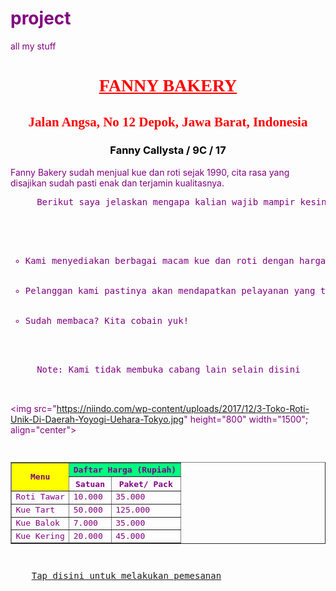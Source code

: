 # project
all my stuff
<!DOCTYPE html>
<html>

<head>
<h1 style="color:red; text-align:center; font-family:calibri; text-decoration:underline;">
FANNY BAKERY
</h1>
<h2 style="color:red; text-align:center; font-family:calibri;"> Jalan Angsa, No 12 Depok, Jawa Barat, Indonesia</h2>
<h3 style="color:black; text-align:center;"> Fanny Callysta / 9C / 17 </h3>
</head>

<body style="color:purple;">
	<b1> Fanny Bakery sudah menjual kue dan roti sejak 1990, cita rasa yang disajikan sudah pasti enak dan terjamin kualitasnya.
	</b1>
	<pre>
	<b2> Berikut saya jelaskan mengapa kalian wajib mampir kesini:
	</b2>
		<ul type="circle">
        <li>Kami menyediakan berbagai macam kue dan roti dengan harga yang terjangkau</li>
        <li>Pelanggan kami pastinya akan mendapatkan pelayanan yang terbaik</li>
	<li>Sudah membaca? Kita cobain yuk! </li>
    		</ul>
	<b3> Note: Kami tidak membuka cabang lain selain disini 
	</b3>
	</pre>

<img src="https://niindo.com/wp-content/uploads/2017/12/3-Toko-Roti-Unik-Di-Daerah-Yoyogi-Uehara-Tokyo.jpg" height="800" width="1500"; align="center">
<pre>
    <table border="1" align="center">
        <tr>
            <th rowspan="2" bgcolor="yellow">Menu</th>
            <th colspan="2" bgcolor="#00ff80">Daftar Harga (Rupiah)</th>
        </tr>
        <tr>
            <th>Satuan</th>
            <th>Paket/ Pack</th>
        </tr>
        <tr>
            <td>Roti Tawar</td>
            <td>10.000</td>
            <td>35.000</td>
        </tr>
        <tr>
            <td>Kue Tart</td>
            <td>50.000</td>
            <td>125.000</td>
        </tr>
        <tr>
            <td>Kue Balok</td>
            <td>7.000</td>
            <td>35.000</td>
        </tr>
        <tr>
            <td>Kue Kering</td>
            <td>20.000</td>
            <td>45.000</td>
        </tr>
    </table>
</pre>
<pre>
	<a href="mailto:fannycallysta86@smp.belajar.id">Tap disini untuk melakukan pemesanan</a>
</pre>
</body>
</html>
